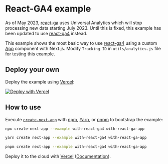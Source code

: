 # React-GA4 example

As of May 2023, [react-ga](https://github.com/react-ga/react-ga/issues/541) uses Universal Analytics which will stop processing new data starting July 2023. Until this is fixed, this example has been updated to use [react-ga4](https://github.com/codler/react-ga4) instead.

This example shows the most basic way to use [react-ga4](https://github.com/codler/react-ga4) using a custom [App](https://github.com/vercel/next.js#custom-app)
component with Next.js. Modify `Tracking ID` in `utils/analytics.js` file for testing this example.

## Deploy your own

Deploy the example using [Vercel](https://vercel.com?utm_source=github&utm_medium=readme&utm_campaign=next-example):

[![Deploy with Vercel](https://vercel.com/button)](https://vercel.com/new/clone?repository-url=https://github.com/vercel/next.js/tree/canary/examples/with-react-ga&project-name=with-react-ga&repository-name=with-react-ga)

## How to use

Execute [`create-next-app`](https://github.com/vercel/next.js/tree/canary/packages/create-next-app) with [npm](https://docs.npmjs.com/cli/init), [Yarn](https://yarnpkg.com/lang/en/docs/cli/create/), or [pnpm](https://pnpm.io) to bootstrap the example:

```bash
npx create-next-app --example with-react-ga4 with-react-ga-app
```

```bash
yarn create next-app --example with-react-ga4 with-react-ga-app
```

```bash
pnpm create next-app --example with-react-ga4 with-react-ga-app
```

Deploy it to the cloud with [Vercel](https://vercel.com/new?utm_source=github&utm_medium=readme&utm_campaign=next-example) ([Documentation](https://nextjs.org/docs/deployment)).
